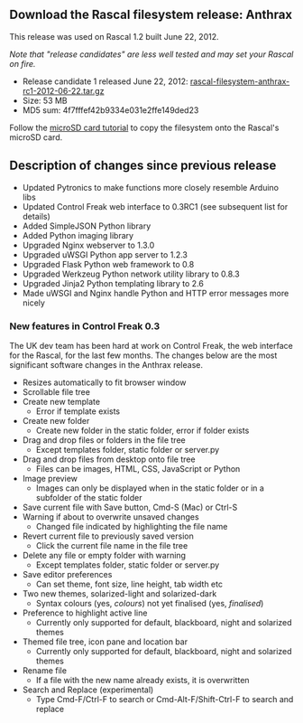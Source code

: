 ## Download the Rascal filesystem release: Anthrax ##

This release was used on Rascal 1.2 built June 22, 2012.

*Note that "release candidates" are less well tested and may set your Rascal on fire.*

 * Release candidate 1 released June 22, 2012: [rascal-filesystem-anthrax-rc1-2012-06-22.tar.gz][1]
 * Size: 53 MB
 * MD5 sum: 4f7fffef42b9334e031e2ffe149ded23

Follow the [microSD card tutorial][2] to copy the filesystem onto the Rascal's microSD card.

## Description of changes since previous release ##

 * Updated Pytronics to make functions more closely resemble Arduino libs
 * Updated Control Freak web interface to 0.3RC1 (see subsequent list for details)
 * Added SimpleJSON Python library
 * Added Python imaging library
 * Upgraded Nginx webserver to 1.3.0
 * Upgraded uWSGI Python app server to 1.2.3
 * Upgraded Flask Python web framework to 0.8
 * Upgraded Werkzeug Python network utility library to 0.8.3
 * Upgraded Jinja2 Python templating library to 2.6
 * Made uWSGI and Nginx handle Python and HTTP error messages more nicely
 
### New features in Control Freak 0.3 ###

The UK dev team has been hard at work on Control Freak, the web interface for the Rascal, for the last few months. The changes below are the most significant software changes in the Anthrax release.

 * Resizes automatically to fit browser window
 * Scrollable file tree
 * Create new template
    * Error if template exists
 * Create new folder
    * Create new folder in the static folder, error if folder exists
 * Drag and drop files or folders in the file tree
    * Except templates folder, static folder or server.py
 * Drag and drop files from desktop onto file tree
    * Files can be images, HTML, CSS, JavaScript or Python
 * Image preview
    * Images can only be displayed when in the static folder or in a subfolder of the static folder
 * Save current file with Save button, Cmd-S (Mac) or Ctrl-S
 * Warning if about to overwrite unsaved changes
    * Changed file indicated by highlighting the file name
 * Revert current file to previously saved version
    * Click the current file name in the file tree
 * Delete any file or empty folder with warning
    * Except templates folder, static folder or server.py
 * Save editor preferences
    * Can set theme, font size, line height, tab width etc
 * Two new themes, solarized-light and solarized-dark
    * Syntax colours (yes, *colours*) not yet finalised (yes, *finalised*)
 * Preference to highlight active line
    * Currently only supported for default, blackboard, night and solarized themes
 * Themed file tree, icon pane and location bar
    * Currently only supported for default, blackboard, night and solarized themes
 * Rename file
    * If a file with the new name already exists, it is overwritten
 * Search and Replace (experimental)
    * Type Cmd-F/Ctrl-F to search or Cmd-Alt-F/Shift-Ctrl-F to search and replace

[1]: /files/rascal-filesystem-anthrax-rc1-2012-06-22.tar.gz
[2]: /docs/advanced-tutorial-new-filesystem-onto-microsd-card.html